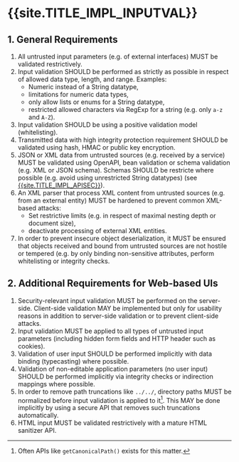 <title>{{site.TITLE_IMPL_INPUTVAL}</title>

# {{site.TITLE_IMPL_INPUTVAL}}

## 1. General Requirements
1. All untrusted input parameters (e.g. of external interfaces) MUST be validated restrictively.
2. Input validation SHOULD be performed as strictly as possible in respect of allowed data type, length, and range. Examples:
    - Numeric instead of a String datatype,
    - limitations for numeric data types,
    - only allow lists or enums for a String datatype,
    - restricted allowed characters via RegExp for a string (e.g. only `a-z` and `A-Z`).
3. Input validation SHOULD be using a positive validation model (whitelisting).
4. Transmitted data with high integrity protection requirement SHOULD be validated using hash, HMAC or public key encryption.
5. JSON or XML data from untrusted sources (e.g. received by a service) MUST be validated using OpenAPI, bean validation or schema validation (e.g. XML or JSON schema). Schemas SHOULD be restricte where possible (e.g. avoid using unrestricted String datatypes) (see [{{site.TITLE_IMPL_APISEC}}]({{site.URL_IMPL_APISEC}})).
6. An XML parser that process XML content from untrusted sources (e.g. from an external entity) MUST be hardened to prevent common XML-based attacks:
    - Set restrictive limits (e.g. in respect of maximal nesting depth or document size),
    - deactivate processing of external XML entities.
7. In order to prevent insecure object deserialization, it MUST be ensured that objects received and bound from untrusted sources are not hostile or tempered (e.g. by only binding non-sensitive attributes, perform whitelisting or integrity checks.

## 2. Additional Requirements for Web-based UIs
1. Security-relevant input validation MUST be performed on the server-side. Client-side validation MAY be implemented but only for usability reasons in addition to server-side validation or to prevent client-side attacks.
2. Input validation MUST be applied to all types of untrusted input parameters (including hidden form fields and HTTP header such as cookies).
3. Validation of user input SHOULD be performed implicitly with data binding (typecasting) where possible.
4. Validation of non-editable application parameters (no user input) SHOULD be performed implicitly via integrity checks or indirection mappings where possible.
5. In order to remove path truncations like `../../`, directory paths MUST be normalized before input validation is applied to it[^1]. This MAY be done implicitly by using a secure API that removes such truncations automatically.
6. HTML input MUST be validated restrictively with a mature HTML sanitizer API.


[^1]: Often APIs like `getCanonicalPath()` exists for this matter.
